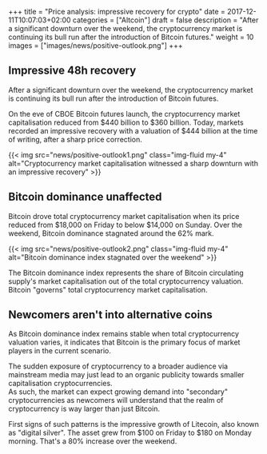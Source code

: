 +++
title = "Price analysis: impressive recovery for crypto"
date = 2017-12-11T10:07:03+02:00
categories = ["Altcoin"]
draft = false
description = "After a significant downturn over the weekend, the cryptocurrency market is continuing its bull run after the introduction of Bitcoin futures."
weight = 10
images = ["images/news/positive-outlook.png"]
+++

## Impressive 48h recovery

After a significant downturn over the weekend, the cryptocurrency market is continuing its bull run after the introduction of Bitcoin futures.

On the eve of CBOE Bitcoin futures launch, the cryptocurrency market capitalisation reduced from $440 billion to $360 billion. Today, markets recorded an impressive recovery with a valuation of $444 billion at the time of writing, after a sharp price correction.

{{< img src="news/positive-outlook1.png" class="img-fluid my-4" alt="Cryptocurrency market capitalisation witnessed a sharp downturn with an impressive recovery" >}}  

## Bitcoin dominance unaffected

Bitcoin drove total cryptocurrency market capitalisation when its price reduced from $18,000 on Friday to below $14,000 on Sunday. Over the weekend, Bitcoin dominance stagnated around the 62% mark.

{{< img src="news/positive-outlook2.png" class="img-fluid my-4" alt="Bitcoin dominance index stagnated over the weekend" >}}  

The Bitcoin dominance index represents the share of Bitcoin circulating supply's market capitalisation out of the total cryptocurrency valuation. Bitcoin "governs" total cryptocurrency market capitalisation.

## Newcomers aren't into alternative coins

As Bitcoin dominance index remains stable when total cryptocurrency valuation varies, it indicates that Bitcoin is the primary focus of market players in the current scenario.

The sudden exposure of cryptocurrency to a broader audience via mainstream media may just lead to an organic publicity towards smaller capitalisation cryptocurrencies.  
As such, the market can expect growing demand into "secondary" cryptocurrencies as newcomers will understand that the realm of cryptocurrency is way larger than just Bitcoin.

First signs of such patterns is the impressive growth of Litecoin, also known as "digital silver". The asset grew from $100 on Friday to $180 on Monday morning. That's a 80% increase over the weekend.



